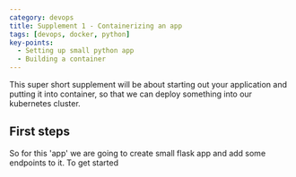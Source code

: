 ```yaml
---
category: devops
title: Supplement 1 - Containerizing an app
tags: [devops, docker, python]
key-points: 
  - Setting up small python app
  - Building a container
--- 
```


This super short supplement will be about starting out your application and putting it into container, so that we can deploy something into our kubernetes cluster.

## First steps

So for this 'app' we are going to create small flask app and add some endpoints to it. To get started